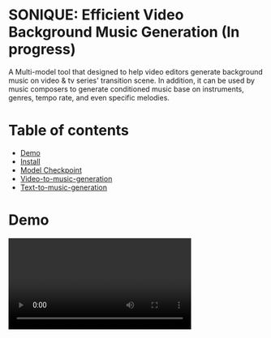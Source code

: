 <!-- ---
title: efficient-video-bgm
app_file: run_gradio.py
sdk: gradio
sdk_version: 3.42.0
--- -->

# SONIQUE: Efficient Video Background Music Generation (In progress)

A Multi-model tool that designed to help video editors generate background music on video & tv series' transition scene. In addition, it can be used by music composers to generate conditioned music base on instruments, genres, tempo rate, and even specific melodies. 

# Table of contents
- [Demo](#demo)
- [Install](#install)
- [Model Checkpoint](#model-checkpoint)
- [Video-to-music-generation](#video-to-music-generation)
- [Text-to-music-generation](#text-to-music-generation)

# Demo
<video src="./demo_videos/assets/best_demo_v4.mp4" width="360" />

# Install 
1. Clone this repo 
2. Create a conda environment: 
```bash
conda env create -f environment.yml
```
3. Activate the environment, navigate to the root, and run:
```bash
pip install .
```
4. After installation, you may run the demo with UI interface:
```bash
python run_gradio.py --model-config best_model.json --ckpt-path ./ckpts/stable_ep=121.ckpt
```
5. To run the demo without interface:
```bash
python inference.py --model-config best_model.json --ckpt-path ./ckpts/stable_ep=121.ckpt
```
### Additional inference flags:
- `--use-video`:
    - Use input video as condition
    - *Default*: False
- `--input-video`:
    - Path to input video 
    - *Default*: None
- `--use-init`:
    - Use melody condition
    - *Default*: False
- `init-audio`:
    - Melody condition path
    - *Default*: None
- `--llms`:
    - Selection of the name of Large Language Model to extract video description to tags
    - *Default*: Mistral 7B
- `--low-resource`:
    - If set to True, models from video -> tags stage will run in 4-bit. Only set it to False if you have enough GPU memory.
    - *Default*: True
- `--instruments`:
    - Input instrument condition
    - *Default*: None
- `--genres`:
    - Input genre condition
    - *Default*: None
- `--tempo-rate`:
    - Input tempo rate condition
    - *Default*: None
  
### Model Checkpoint
Pretrained model can be download [here](). Please download, unzip, and save in the root of this project. 
```bash
efficient-video-bgm-generation/
├── ckpts/
│   ├── .../
├── run_gradio.py/
...
```

# Video-to-music-generation
SONIQUE is a multi-model tool leveraging on [stable_audio_tools](https://github.com/Stability-AI/stable-audio-tools), [Video_LLaMA](https://github.com/DAMO-NLP-SG/Video-LLaMA), and popular LLMs from Huggingface. 

![t2i](demo_videos/assets/sonique.png)

Video description is extracted from the input video. I use [Video_LLaMA](https://github.com/DAMO-NLP-SG/Video-LLaMA) to extract video description from the video. Then it will be pass to LLMs to converted them into tags that describe the background music. For the LLMs currently support: 
- Mistrial 7B (default)
- Qwen 14B
- LLaMA2 13B (You will need to get authenticate from [Meta](https://huggingface.co/meta-llama/Llama-2-7b-chat-hf))
- Gemma 7B (You will need to get authenticate from [Google](https://huggingface.co/google/gemma-7b-it))

# Text-to-music-generation
Instead of using video, you may also mannually enter instruments, genres and tempo rate to generate music. 

# In-progress: 
- Finetuning the model 
- Working on the gradio demo 
- Adding support for sound effect 
- Improve the generation effiiency. 

